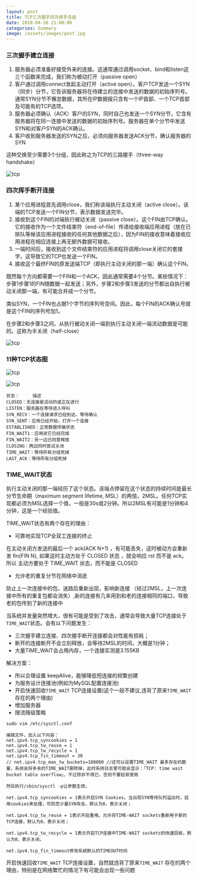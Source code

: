 ```yaml
---
layout: post
title: TCP三次握手四次挥手总结
date: 2018-04-26 21:00:06
categories: Summary
image: /assets/images/post.jpg
---
```


### 三次握手建立连接

1. 服务器必须准备好接受外来的连接。这通常通过调用socket、bind和listen这三个函数来完成，我们称为被动打开（passive open）
2. 客户通过调用connect发起主动打开（active open）。客户TCP发送一个SYN（同步）分节，它告诉服务器将在待建立的连接中发送的数据的初始序列号。通常SYN分节不懈怠数据，其所在IP数据报只含有一个IP首部、一个TCP首部及可能有的TCP选项。
3. 服务器必须确认（ACK）客户的SYN，同时自己也发送一个SYN分节，它含有服务器将在同一连接中发送的数据的初始序列号。服务器在单个分节中发送SYN和对客户SYN的ACK确认。
4. 客户收到服务器发送的SYN之后，必须向服务器发送ACK分节，确认服务器的SYN

这种交换至少需要3个分组，因此称之为TCP的三路握手（three-way handshake）

![tcp]( /assets/images/TCP/tcp1.png "Optional title")

### 四次挥手断开连接

1. 某个应用进程首先调用close，我们称该端执行主动关闭（active close）。该端的TCP发送一个FIN分节，表示数据发送完毕。
2. 接收到这个FIN的对端执行被动关闭（passive close）。这个FIN由TCP确认。它的接收作为一个文件结束符（end-of-file）传递给接收端应用进程（放在已排队等候该应用进程接收的任何其他数据之后），因为FIN的接收意味着接收应用进程在相应连接上再无额外数据可接收。
3. 一端时间后，接收到这个文件结束符的应用进程将调用close关闭它的套接字。这导致它的TCP也发送一个FIN。
4. 接收这个最终FIN的原发送端TCP（即执行主动关闭的那一端）确认这个FIN。

既然每个方向都需要一个FIN和一个ACK，因此通常需要4个分节。某些情况下：步骤1步骤1的FIN随数据一起发送；另外，步骤2和步骤3发送的分节都出自执行被动关闭那一端，有可能合并成一个分节。

类似SYN，一个FIN也占据1个字节的序列号空间。因此，每个FIN的ACK确认号就是这个FIN的序列号加1。

在步骤2和步骤3之间，从执行被动关闭一端到执行主动关闭一端流动数据是可能的。这称为半关闭（half-close）

![tcp]( /assets/images/TCP/tcp2.png "Optional title")

### 11种TCP状态图

![tcp]( /assets/images/TCP/tcp3.png "Optional title")

![tcp]( /assets/images/TCP/tcp4.png "Optional title")

```
状态：     描述
CLOSED：无连接是活动的或正在进行
LISTEN：服务器在等待进入呼叫
SYN_RECV：一个连接请求已经到达，等待确认
SYN_SENT：应用已经开始，打开一个连接
ESTABLISHED：正常数据传输状态
FIN_WAIT1：应用说它已经完成
FIN_WAIT2：另一边已同意释放
CLOSING：两边同时尝试关闭
TIME_WAIT：等待所有分组死掉
LAST_ACK：等待所有分组死掉
```

### TIME_WAIT状态

执行主动关闭的那一端经历了这个状态。该端点停留在这个状态的持续时间是最长分节生命期（maximum segment lifetime, MSL）的两倍，2MSL。任何TCP实现都必须为MSL选择一个值，一般是30s或2分钟。所以2MSL有可能是1分钟和4分钟，这是一个经验值。

TIME_WAIT状态有两个存在的理由：

- 可靠地实现TCP全双工连接的终止

在主动关闭方发送的最后一个 ack(ACK N+1) ，有可能丢失，这时被动方会重新发
fin(FIN N), 如果这时主动方处于 CLOSED 状态 ，就会响应 rst 而不是 ack。所以
主动方要处于 TIME_WAIT 状态，而不能是 CLOSED

- 允许老的重复分节在网络中消逝

防止上一次连接中的包，迷路后重新出现，影响新连接
（经过2MSL，上一次连接中所有的重复包都会消失）,新的连接有几率用到和老的连接相同的端口，导致老的包传到了新的连接中

当系统并发量突然增大，很有可能是受到了攻击，通常会导致大量TCP连接处于`TIME_WAIT`状态。会有以下问题发生：

+ 三次握手建立连接、四次握手断开连接都会对性能有损耗；
+ 断开的连接断开不会立刻释放，会等待2MSL的时间，大概是1分钟；
+ 大量TIME_WAIT会占用内存，一个连接实测是3.155KB

解决方案：

- 所以合理设置 keepAlive，能够降低短连接的频繁创建
- 为服务设计连接池(例如为MySQL配置连接池)
- 开启快速回收`TIME_WAIT` TCP连接设置(这个一般不建议,违背了原来`TIME_WAIT` 存在的两个理由)
- 增加服务器
- 限流降级策略

```
sudo vim /etc/sysctl.conf

编辑文件，加入以下内容：
net.ipv4.tcp_syncookies = 1
net.ipv4.tcp_tw_reuse = 1
net.ipv4.tcp_tw_recycle = 1
net.ipv4.tcp_fin_timeout = 30
// net.ipv4.tcp_max_tw_buckets=100000 //还可以设置TIME_WAIT 最多存在的数量，系统会将多余的TIME_WAIT删除掉，此时系统日志里可能会显示：「TCP: time wait bucket table overflow」，不过除非不得已，否则不要轻易使用

然后执行/sbin/sysctl -p让参数生效。

net.ipv4.tcp_syncookies = 1表示开启SYN Cookies。当出现SYN等待队列溢出时，启用cookies来处理，可防范少量SYN攻击，默认为0，表示关闭；

net.ipv4.tcp_tw_reuse = 1表示开启重用。允许将TIME-WAIT sockets重新用于新的TCP连接，默认为0，表示关闭；

net.ipv4.tcp_tw_recycle = 1表示开启TCP连接中TIME-WAIT sockets的快速回收，默认为0，表示关闭。

net.ipv4.tcp_fin_timeout修改系統默认的TIMEOUT时间
```

开启快速回收`TIME_WAIT` TCP连接设置，自然就违背了原来`TIME_WAIT` 存在的两个理由，特别是在网络繁忙的情况下有可能会出现一些问题
